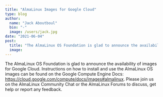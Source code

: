 ```yaml
---
title: "AlmaLinux Images for Google Cloud"
type: blog
author:
  name: "Jack Aboutboul"
  bio: "-"
  image: /users/jack.jpg
date: "2021-06-04"
post:
  title: "The AlmaLinux OS Foundation is glad to announce the availability of images for Google Cloud. Instructions on how to install and use the AlmaLinux OS i..."
  image:
---
```


The AlmaLinux OS Foundation is glad to announce the availability of images for Google Cloud. Instructions on how to install and use the AlmaLinux OS images can be found on the Google Compute Engine Docs: https://cloud.google.com/compute/docs/images#almalinux. Please join us on the AlmaLinux Community Chat or the AlmaLinux Forums to discuss, get help or report any feedback.
